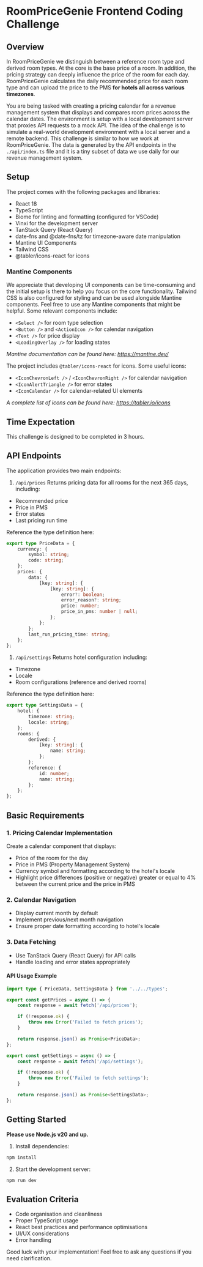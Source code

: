 # RoomPriceGenie Frontend Coding Challenge

## Overview

In RoomPriceGenie we distinguish between a reference room type and derived room types. At the core is the base price of a room. In addition, the pricing strategy can deeply influence the price of the room for each day. RoomPriceGenie calculates the daily recommended price for each room type and can upload the price to the PMS **for hotels all across various timezones**.

You are being tasked with creating a pricing calendar for a revenue management system that displays and compares room prices across the calendar dates. The environment is setup with a local development server that proxies API requests to a mock API. The idea of the challenge is to simulate a real-world development environment with a local server and a remote backend. This challenge is similar to how we work at RoomPriceGenie. The data is generated by the API endpoints in the `./api/index.ts` file and it is a tiny subset of data we use daily for our revenue management system.

## Setup

The project comes with the following packages and libraries:

- React 18
- TypeScript
- Biome for linting and formatting (configured for VSCode)
- Vinxi for the development server
- TanStack Query (React Query)
- date-fns and @date-fns/tz for timezone-aware date manipulation
- Mantine UI Components
- Tailwind CSS
- @tabler/icons-react for icons

### Mantine Components

We appreciate that developing UI components can be time-consuming and the initial setup is there to help you focus on the core functionality. Tailwind CSS is also configured for styling and can be used alongside Mantine components. Feel free to use any Mantine components that might be helpful. Some relevant components include:

- `<Select />` for room type selection
- `<Button />` and `<ActionIcon />` for calendar navigation
- `<Text />` for price display
- `<LoadingOverlay />` for loading states

_Mantine documentation can be found here: <https://mantine.dev/>_

The project includes `@tabler/icons-react` for icons. Some useful icons:

- `<IconChevronLeft />` / `<IconChevronRight />` for calendar navigation
- `<IconAlertTriangle />` for error states
- `<IconCalendar />` for calendar-related UI elements

_A complete list of icons can be found here: <https://tabler.io/icons>_

## Time Expectation

This challenge is designed to be completed in 3 hours.

## API Endpoints

The application provides two main endpoints:

1. `/api/prices`
   Returns pricing data for all rooms for the next 365 days, including:

- Recommended price
- Price in PMS
- Error states
- Last pricing run time

Reference the type definition here:

```typescript
export type PriceData = {
	currency: {
		symbol: string;
		code: string;
	};
	prices: {
		data: {
			[key: string]: {
				[key: string]: {
					error?: boolean;
					error_reason?: string;
					price: number;
					price_in_pms: number | null;
				};
			};
		};
		last_run_pricing_time: string;
	};
};
```

1. `/api/settings`
   Returns hotel configuration including:

- Timezone
- Locale
- Room configurations (reference and derived rooms)

Reference the type definition here:

```typescript
export type SettingsData = {
	hotel: {
		timezone: string;
		locale: string;
	};
	rooms: {
		derived: {
			[key: string]: {
				name: string;
			};
		};
		reference: {
			id: number;
			name: string;
		};
	};
};
```

## Basic Requirements

### 1. Pricing Calendar Implementation

Create a calendar component that displays:

- Price of the room for the day
- Price in PMS (Property Management System)
- Currency symbol and formatting according to the hotel's locale
- Highlight price differences (positive or negative) greater or equal to 4% between the current price and the price in PMS

### 2. Calendar Navigation

- Display current month by default
- Implement previous/next month navigation
- Ensure proper date formatting according to hotel's locale

### 3. Data Fetching

- Use TanStack Query (React Query) for API calls
- Handle loading and error states appropriately

#### API Usage Example

```typescript
import type { PriceData, SettingsData } from '../../types';

export const getPrices = async () => {
	const response = await fetch('/api/prices');

	if (!response.ok) {
		throw new Error('Failed to fetch prices');
	}

	return response.json() as Promise<PriceData>;
};

export const getSettings = async () => {
	const response = await fetch('/api/settings');

	if (!response.ok) {
		throw new Error('Failed to fetch settings');
	}

	return response.json() as Promise<SettingsData>;
};
```

## Getting Started

**Please use Node.js v20 and up.**

1. Install dependencies:

```bash
npm install
```

2. Start the development server:

```bash
npm run dev
```

## Evaluation Criteria

- Code organisation and cleanliness
- Proper TypeScript usage
- React best practices and performance optimisations
- UI/UX considerations
- Error handling

Good luck with your implementation! Feel free to ask any questions if you need clarification.
